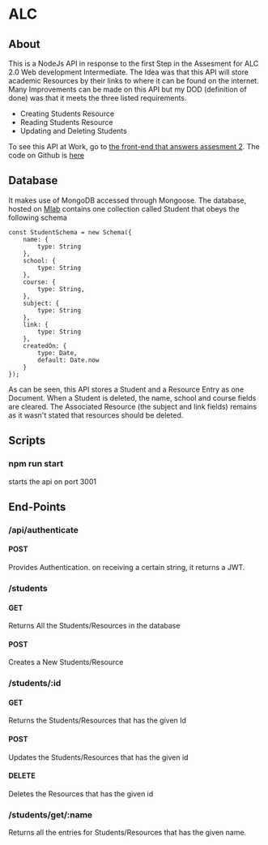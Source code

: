 # ALC 


## About

This is a NodeJs API in response to the first Step in the Assesment for ALC 2.0 Web development Intermediate.
The Idea was that this API will store academic Resources by their links to where it can be found on the internet.
Many Improvements can be made on this API but my DOD (definition of done) was that it meets the three listed requirements.
  - Creating Students Resource
  - Reading Students Resource
  - Updating and Deleting Students

To see this API at Work, go to [the front-end that answers assesment 2](http://myalcsrc.surge.sh). The code on Github is [here](https://github.com/Sdantevie/thefront)


## Database

It makes use of MongoDB accessed through Mongoose. The database, hosted on [Mlab](https://mlab.com) contains one collection called Student that obeys the following schema

```
const StudentSchema = new Schema({
    name: {
        type: String
    },
    school: {
        type: String
    },
    course: {
        type: String,
    },
    subject: {
        type: String
    },
    link: {
        type: String
    },
    createdOn: {
        type: Date,
        default: Date.now
    }
});
```
As can be seen, this API stores a Student and a Resource Entry as one Document. When a Student is deleted, the name, school and course fields are cleared. The Associated Resource (the subject and link fields) remains as it wasn't stated that resources should be deleted.
 

## Scripts

### npm run start

starts the api on port 3001

## End-Points

### /api/authenticate

#### POST

Provides Authentication. on receiving a certain string, it returns a JWT.

### /students
#### GET
Returns All the Students/Resources in the database

#### POST 
Creates a New Students/Resource

### /students/:id

#### GET

Returns the Students/Resources that has the given Id

#### POST

Updates the Students/Resources that has the given id

#### DELETE

Deletes the Resources that has the given id

### /students/get/:name 

Returns all the entries for Students/Resources that has the given name.







